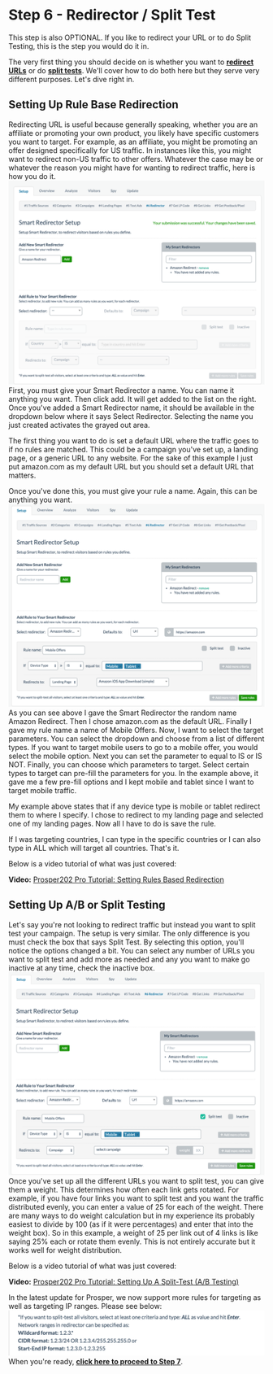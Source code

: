 # Step 6 - Redirector / Split Test

This step is also OPTIONAL. If you like to redirect your URL or to do Split Testing, this is the step you would do it in.

The very first thing you should decide on is whether you want to **[redirect URLs](07-step-6.md#section-setting-up-rule-based-redirection)** or do **[split tests](07-step-6.md#section-setting-up-a-b-or-split-testing)**. We'll cover how to do both here but they serve very different purposes. Let's dive right in.

## Setting Up Rule Base Redirection

Redirecting URL is useful because generally speaking, whether you are an affiliate or promoting your own product, you likely have specific customers you want to target. For example, as an affiliate, you might be promoting an offer designed specifically for US traffic. In instances like this, you might want to redirect non-US traffic to other offers. Whatever the case may be or whatever the reason you might have for wanting to redirect traffic, here is how you do it.
![Screen Shot 2015-12-07 at 2.45.21 PM.png](../images/step-6-1.png)
First, you must give your Smart Redirector a name. You can name it anything you want. Then click add. It will get added to the list on the right. Once you've added a Smart Redirector name, it should be available in the dropdown below where it says Select Redirector. Selecting the name you just created activates the grayed out area.

The first thing you want to do is set a default URL where the traffic goes to if no rules are matched. This could be a campaign you've set up, a landing page, or a generic URL to any website. For the sake of this example I just put amazon.com as my default URL but you should set a default URL that matters.

Once you've done this, you must give your rule a name. Again, this can be anything you want.
![Screen Shot 2015-12-07 at 2.50.59 PM.png](../images/step-6-2.png)
As you can see above I gave the Smart Redirector the random name Amazon Redirect. Then I chose amazon.com as the default URL. Finally I gave my rule name a name of Mobile Offers. Now, I want to select the target parameters. You can select the dropdown and choose from a list of different types. If you want to target mobile users to go to a mobile offer, you would select the mobile option. Next you can set the parameter to equal to IS or IS NOT. Finally, you can choose which parameters to target. Select certain types to target can pre-fill the parameters for you. In the example above, it gave me a few pre-fill options and I kept mobile and tablet since I want to target mobile traffic. 

My example above states that if any device type is mobile or tablet redirect them to where I specify. I chose to redirect to my landing page and selected one of my landing pages. Now all I have to do is save the rule.

If I was targeting countries, I can type in the specific countries or I can also type in ALL which will target all countries. That's it.

Below is a video tutorial of what was just covered:

**Video:** [Prosper202 Pro Tutorial: Setting Rules Based Redirection](https://www.youtube.com/watch?v=f_lSpq_Sme0&feature=youtu.be)

## Setting Up A/B or Split Testing

Let's say you're not looking to redirect traffic but instead you want to split test your campaign. The setup is very similar. The only difference is you must check the box that says Split Test.
By selecting this option, you'll notice the options changed a bit. You can select any number of URLs you want to split test and add more as needed and any you want to make go inactive at any time, check the inactive box.
![Screen Shot 2015-12-07 at 2.54.22 PM.png](../images/step-6-3.png)
Once you've set up all the different URLs you want to split test, you can give them a weight. This determines how often each link gets rotated. For example, if you have four links you want to split test and you want the traffic distributed evenly, you can enter a value of 25 for each of the weight. There are many ways to do weight calculation but in my experience its probably easiest to divide by 100 (as if it were percentages) and enter that into the weight box). So in this example, a weight of 25 per link out of 4 links is like saying 25% each or rotate them evenly. This is not entirely accurate but it works well for weight distribution.

Below is a video tutorial of what was just covered:

**Video:** [Prosper202 Pro Tutorial: Setting Up A Split-Test (A/B Testing)](https://www.youtube.com/watch?v=QTc0wvDEfeE&feature=youtu.be)

In the latest update for Prosper, we now support more rules for targeting as well as targeting IP ranges. Please see below:
![Screen Shot 2016-04-12 at 4.07.17 PM.png](../images/step-6-4.png)
When you're ready, **[click here to proceed to Step 7](08-step-7.md)**.